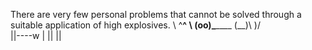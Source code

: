 There are very few personal problems
that cannot be solved through a
suitable application of high
explosives.
        \   ^__^
         \  (oo)\_______
            (__)\       )\/\
                ||----w |
                ||     ||

